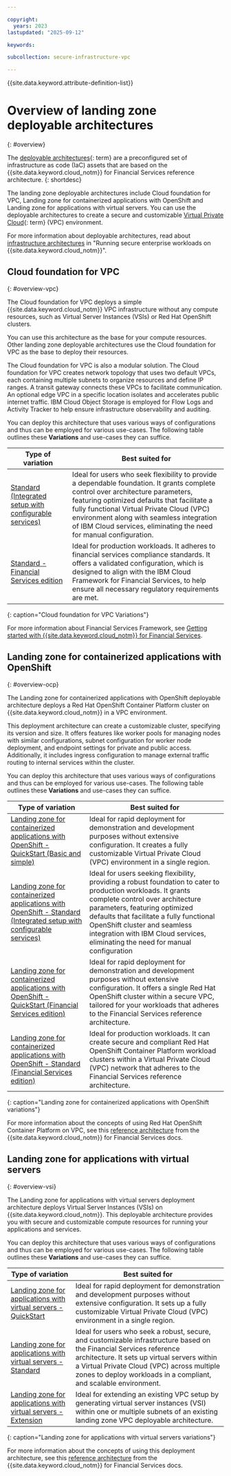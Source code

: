 ```yaml
---

copyright:
  years: 2023
lastupdated: "2025-09-12"

keywords:

subcollection: secure-infrastructure-vpc

---
```


{{site.data.keyword.attribute-definition-list}}

# Overview of landing zone deployable architectures
{: #overview}

The [deployable architectures](#x10293733){: term} are a preconfigured set of infrastructure as code (IaC) assets that are based on the {{site.data.keyword.cloud_notm}} for Financial Services reference architecture.
{: shortdesc}

The landing zone deployable architectures include Cloud foundation for VPC, Landing zone for containerized applications with OpenShift and Landing zone for applications with virtual servers. You can use the deployable architectures to create a secure and customizable [Virtual Private Cloud](#x4585403){: term} (VPC) environment.

For more information about deployable architectures, read about [infrastructure architectures](/docs/overview?topic=overview-secure-enterprise#define-architecture) in "Running secure enterprise workloads on {{site.data.keyword.cloud_notm}}".


## Cloud foundation for VPC
{: #overview-vpc}

The Cloud foundation for VPC deploys a simple {{site.data.keyword.cloud_notm}} VPC infrastructure without any compute resources, such as Virtual Server Instances (VSIs) or Red Hat OpenShift clusters.

You can use this architecture as the base for your compute resources. Other landing zone deployable architectures use the Cloud foundation for VPC as the base to deploy their resources.

The Cloud foundation for VPC is also a modular solution. The Cloud foundation for VPC creates network topology that uses two default VPCs, each containing multiple subnets to organize resources and define IP ranges. A transit gateway connects these VPCs to facilitate communication. An optional edge VPC in a specific location isolates and accelerates public internet traffic. IBM Cloud Object Storage is employed for Flow Logs and Activity Tracker to help ensure infrastructure observability and auditing.

You can deploy this architecture that uses various ways of configurations and thus can be employed for various use-cases. The following table outlines these **Variations** and use-cases they can suffice.

|Type of variation | Best suited for |
|---------------|-------|
|[Standard (Integrated setup with configurable services)](/docs/secure-infrastructure-vpc?topic=secure-infrastructure-vpc-vpc-fully-configurable)|Ideal for users who seek flexibility to provide a dependable foundation. It grants complete control over architecture parameters, featuring optimized defaults that facilitate a fully functional Virtual Private Cloud (VPC) environment along with seamless integration of IBM Cloud services, eliminating the need for manual configuration.|
|[Standard - Financial Services edition](/docs/secure-infrastructure-vpc?topic=secure-infrastructure-vpc-vpc-ra) |Ideal for production workloads. It adheres to financial services compliance standards. It offers a validated configuration, which is designed to align with the IBM Cloud Framework for Financial Services, to help ensure all necessary regulatory requirements are met.|
{: caption="Cloud foundation for VPC Variations"}

For more information about Financial Services Framework, see [Getting started with {{site.data.keyword.cloud_notm}} for Financial Services](/docs/framework-financial-services).

## Landing zone for containerized applications with OpenShift
{: #overview-ocp}

The Landing zone for containerized applications with OpenShift deployable architecture deploys a Red Hat OpenShift Container Platform cluster on {{site.data.keyword.cloud_notm}} in a VPC environment.

This deployment architecture can create a customizable cluster, specifying its version and size. It offers features like worker pools for managing nodes with similar configurations, subnet configuration for worker node deployment, and endpoint settings for private and public access. Additionally, it includes ingress configuration to manage external traffic routing to internal services within the cluster.

You can deploy this architecture that uses various ways of configurations and thus can be employed for various use-cases. The following table outlines these **Variations** and use-cases they can suffice.

|Type of variation | Best suited for |
|---------------|-------|
|[Landing zone for containerized applications with OpenShift - QuickStart (Basic and simple)](/docs/secure-infrastructure-vpc?topic=secure-infrastructure-vpc-ocp-ra-qs)|Ideal for rapid deployment for demonstration and development purposes without extensive configuration. It creates a fully customizable Virtual Private Cloud (VPC) environment in a single region.|
|[Landing zone for containerized applications with OpenShift - Standard (Integrated setup with configurable services)](/docs/secure-infrastructure-vpc?topic=secure-infrastructure-vpc-ocp-fully-configurable)|Ideal for users seeking flexibility, providing a robust foundation to cater to production workloads. It grants complete control over architecture parameters, featuring optimized defaults that facilitate a fully functional OpenShift cluster and seamless integration with IBM Cloud services, eliminating the need for manual configuration|
|[Landing zone for containerized applications with OpenShift - QuickStart (Financial Services edition)](/docs/secure-infrastructure-vpc?topic=secure-infrastructure-vpc-ocp-ra)|Ideal for rapid deployment for demonstration and development purposes without extensive configuration. It offers a single Red Hat OpenShift cluster within a secure VPC, tailored for your workloads that adheres to the Financial Services reference architecture.|
|[Landing zone for containerized applications with OpenShift - Standard (Financial Services edition)](/docs/secure-infrastructure-vpc?topic=secure-infrastructure-vpc-roks-ra-qs) |Ideal for production workloads. It can create secure and compliant Red Hat OpenShift Container Platform workload clusters within a Virtual Private Cloud (VPC) network that adheres to the Financial Services reference architecture.|
{: caption="Landing zone for containerized applications with OpenShift variations"}

For more information about the concepts of using Red Hat OpenShift Container Platform on VPC, see this [reference architecture](/docs/framework-financial-services?topic=framework-financial-services-vpc-architecture-detailed-openshift) from the {{site.data.keyword.cloud_notm}} for Financial Services docs.

## Landing zone for applications with virtual servers
{: #overview-vsi}

The Landing zone for applications with virtual servers deployment architecture  deploys Virtual Server Instances (VSIs) on {{site.data.keyword.cloud_notm}}. This deployable architecture provides you with secure and customizable compute resources for running your applications and services.

You can deploy this architecture that uses various ways of configurations and thus can be employed for various use-cases. The following table outlines these **Variations** and use-cases they can suffice.

|Type of variation | Best suited for |
|---------------|-------|
|[Landing zone for applications with virtual servers - QuickStart](/docs/secure-infrastructure-vpc?topic=secure-infrastructure-vpc-vsi-ra-qs) |Ideal for rapid deployment for demonstration and development purposes without extensive configuration. It sets up a fully customizable Virtual Private Cloud (VPC) environment in a single region.|
|[Landing zone for applications with virtual servers - Standard](/docs/secure-infrastructure-vpc?topic=secure-infrastructure-vpc-vsi-ra) |Ideal for users who seek a robust, secure, and customizable infrastructure based on the Financial Services reference architecture. It sets up virtual servers within a Virtual Private Cloud (VPC) across multiple zones to deploy workloads in a compliant, and scalable environment.|
|[Landing zone for applications with virtual servers - Extension](/docs/secure-infrastructure-vpc?topic=secure-infrastructure-vpc-vsi-ext-ra) |Ideal for extending an existing VPC setup by generating virtual server instances (VSI) within one or multiple subnets of an existing landing zone VPC deployable architecture.|
{: caption="Landing zone for applications with virtual servers variations"}

For more information about the concepts of using this deployment architecture, see this [reference architecture](/docs/framework-financial-services?topic=framework-financial-services-vpc-architecture-detailed-vsi) from the {{site.data.keyword.cloud_notm}} for Financial Services docs.
